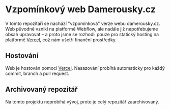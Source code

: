 # Vzpomínkový web Damerousky.cz
V tomto repozitáři se nachází "vzpomínková" verze webu damerousky.cz. Web původně vznikl na platformě Webflow, ale nadále již nepotřebujeme obsah upravovat – a proto jsme se rozhodli pouze pro statický hosting na platformě [Vercel](https://vercel.com), což nám ušetří finanční prostředky.

## Hostování
Web je hostován pomocí [Vercel](https://vercel.com/ceskodigital/damerouskycz). Nasazování probíhá automaticky pro každý commit, branch a pull request.

## Archivovaný repozitář
Na tomto projektu neprobíhá vývoj, proto je celý repozitář zaarchivovaný.
